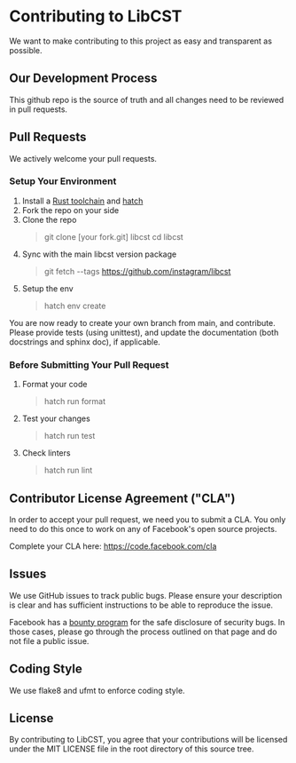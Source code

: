 # Contributing to LibCST
We want to make contributing to this project as easy and transparent as
possible.

## Our Development Process
This github repo is the source of truth and all changes need to be reviewed in
pull requests.

## Pull Requests
We actively welcome your pull requests.

### Setup Your Environment

1. Install a [Rust toolchain](https://rustup.rs) and [hatch](https://hatch.pypa.io)
2. Fork the repo on your side
3. Clone the repo
   > git clone [your fork.git] libcst
   > cd libcst
4. Sync with the main libcst version package
   > git fetch --tags https://github.com/instagram/libcst
5. Setup the env
   > hatch env create

You are now ready to create your own branch from main, and contribute.
Please provide tests (using unittest), and update the documentation (both docstrings
and sphinx doc), if applicable.

### Before Submitting Your Pull Request

1. Format your code
   > hatch run format
2. Test your changes
   > hatch run test
3. Check linters
   > hatch run lint

## Contributor License Agreement ("CLA")
In order to accept your pull request, we need you to submit a CLA. You only need
to do this once to work on any of Facebook's open source projects.

Complete your CLA here: <https://code.facebook.com/cla>

## Issues
We use GitHub issues to track public bugs. Please ensure your description is
clear and has sufficient instructions to be able to reproduce the issue.

Facebook has a [bounty program](https://www.facebook.com/whitehat/) for the safe
disclosure of security bugs. In those cases, please go through the process
outlined on that page and do not file a public issue.

## Coding Style
We use flake8 and ufmt to enforce coding style.

## License
By contributing to LibCST, you agree that your contributions will be licensed
under the MIT LICENSE file in the root directory of this source tree.
